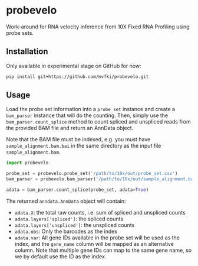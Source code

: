 # probevelo

Work-around for RNA velocity inference from 10X Fixed RNA Profiling using probe sets.

## Installation

Only available in experimental stage on GitHub for now:

```bash
pip install git+https://github.com/mvfki/probevelo.git
```

## Usage

Load the probe set information into a `probe_set` instance and create a `bam_parser` instance that will do the counting.
Then, simply use the `bam_parser.count_splice` method to count spliced and unspliced reads from the provided BAM file and return an AnnData object.

Note that the BAM file must be indexed, e.g. you must have `sample_alignment.bam.bai` in the same directory as the input file `sample_alignment.bam`.

```python
import probevelo

probe_set = probevelo.probe_set('/path/to/10x/out/probe_set.csv')
bam_parser = probevelo.bam_parser('/path/to/10x/out/sample_alignment.bam')

adata = bam_parser.count_splice(probe_set, adata=True)
```

The returned `anndata.AnnData` object will contain:

- `adata.X`: the total raw counts, i.e. sum of spliced and unspliced counts
- `adata.layers['spliced']`: the spliced counts
- `adata.layers['unspliced']`: the unspliced counts
- `adata.obs`: Only the barcodes as the index
- `adata.var`: All gene IDs available in the probe set will be used as the index,
and the `gene_name` column will be mapped as an alternative column. Note that multiple
gene IDs can map to the same gene name, so we by default use the ID as the index.
